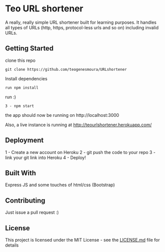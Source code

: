 # Teo URL shortener
A really, really simple URL shortener built for learning purposes. It handles all types of URLs (http, https, protocol-less urls and so on)
including invalid URLs. 
## Getting Started

clone this repo
```
git clone https://github.com/teogenesmoura/URLshortener
``` 
Install dependencies
```
run npm install 
``` 
run :)
```
3 - npm start
```
the app should now be running on http://localhost:3000

Also, a live instance is running at http://teourlshortener.herokuapp.com/

## Deployment

1 - Create a new account on Heroku
2 - git push the code to your repo
3 - link your git link into Heroku
4 - Deploy!

## Built With
Express JS and some touches of html/css (Bootstrap)

## Contributing

Just issue a pull request :)

## License

This project is licensed under the MIT License - see the [LICENSE.md](LICENSE.md) file for details
